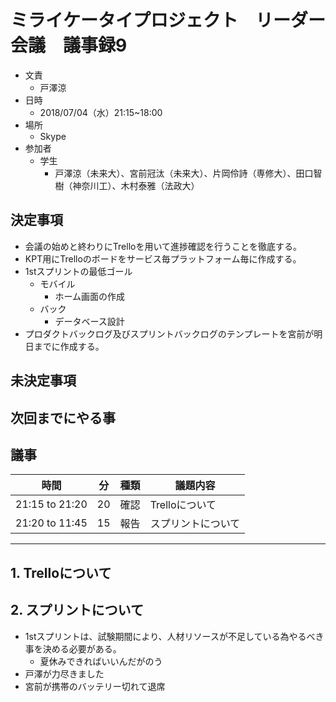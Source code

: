 # ミライケータイプロジェクト　リーダー会議　議事録9

- 文責
    - 戸澤涼
- 日時
    - 2018/07/04（水）21:15~18:00
- 場所
    - Skype
- 参加者
    - 学生
        - 戸澤涼（未来大）、宮前冠汰（未来大）、片岡伶詩（専修大）、田口智樹（神奈川工）、木村泰雅（法政大）   

## 決定事項
- 会議の始めと終わりにTrelloを用いて進捗確認を行うことを徹底する。
- KPT用にTrelloのボードをサービス毎プラットフォーム毎に作成する。
- 1stスプリントの最低ゴール
    - モバイル
        - ホーム画面の作成
    - バック
        - データベース設計
- プロダクトバックログ及びスプリントバックログのテンプレートを宮前が明日までに作成する。
## 未決定事項

## 次回までにやる事

## 議事

| 時間 | 分 | 種類 |議題内容|
|-----------|--|---|-------- |
|21:15 to 21:20|20|確認|Trelloについて|
|21:20 to 11:45|15|報告|スプリントについて|

---

## 1. Trelloについて

## 2. スプリントについて
- 1stスプリントは、試験期間により、人材リソースが不足している為やるべき事を決める必要がある。
    - 夏休みできればいいんだがのう
- 戸澤が力尽きました
- 宮前が携帯のバッテリー切れて退席
